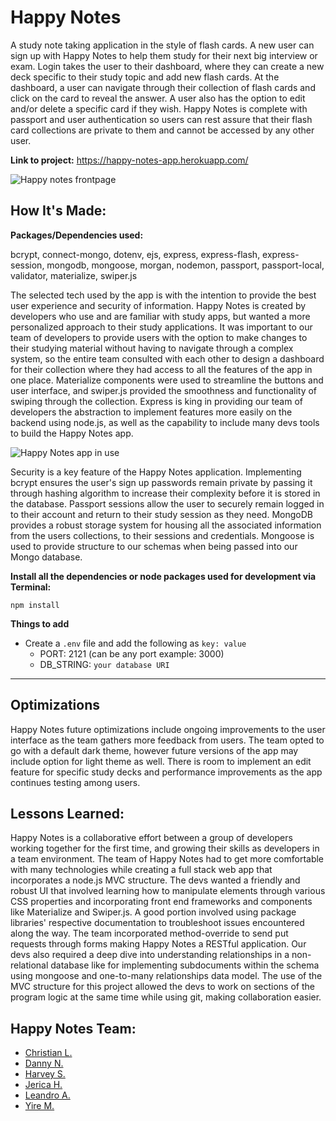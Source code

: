 # Happy Notes
A study note taking application in the style of flash cards. A new user can sign up with Happy Notes to help them study for their next big interview or exam. Login takes the user to their dashboard, where they can create a new deck specific to their study topic and add new flash cards. At the dashboard, a user can navigate through their collection of flash cards and click on the card to reveal the answer. A user also has the option to edit and/or delete a specific card if they wish. Happy Notes is complete with passport and user authentication so users can rest assure that their flash card collections are private to them and cannot be accessed by any other user.
 
**Link to project:** https://happy-notes-app.herokuapp.com/
 
![Happy notes frontpage](https://github.com/jericashall/happy-notes/blob/main/happynotes.png)
 
## How It's Made:
 
**Packages/Dependencies used:**
 
bcrypt, connect-mongo, dotenv, ejs, express, express-flash, express-session, mongodb, mongoose, morgan, nodemon, passport, passport-local, validator, materialize, swiper.js
 
The selected tech used by the app is with the intention to provide the best user experience and security of information. Happy Notes is created by developers who use and are familiar with study apps, but wanted a more personalized approach to their study applications. It was important to our team of developers to provide users with the option to make changes to their studying material without having to navigate through a complex system, so the entire team consulted with each other to design a dashboard for their collection where they had access to all the features of the app in one place. Materialize components were used to streamline the buttons and user interface, and swiper.js provided the smoothness and functionality of swiping through the collection. Express is king in providing our team of developers the abstraction to implement features more easily on the backend using node.js, as well as the capability to include many devs tools to build the Happy Notes app. 


![Happy Notes app in use](https://github.com/yiremorlans/happy-notes/blob/main/happynotes.gif)
 
Security is a key feature of the Happy Notes application. Implementing bcrypt ensures the user's sign up passwords remain private by passing it through hashing algorithm to increase their complexity before it is stored in the database. Passport sessions allow the user to securely remain logged in to their account and return to their study session as they need. MongoDB provides a robust storage system for housing all the associated information from the users collections, to their sessions and credentials. Mongoose is used to provide structure to our schemas when being passed into our Mongo database.

**Install all the dependencies or node packages used for development via Terminal:**

`npm install`

**Things to add**

- Create a `.env` file and add the following as `key: value` 
  - PORT: 2121 (can be any port example: 3000) 
  - DB_STRING: `your database URI` 
 ---
 
 
## Optimizations
 
Happy Notes future optimizations include ongoing improvements to the user interface as the team gathers more feedback from users. The team opted to go with a default dark theme, however future versions of the app may include option for light theme as well. There is room to implement an edit feature for specific study decks and performance improvements as the app continues testing among users.
 
## Lessons Learned:

Happy Notes is a collaborative effort between a group of developers working together for the first time, and growing their skills as developers in a team environment. The team of Happy Notes had to get more comfortable with many technologies while creating a full stack web app that incorporates a node.js MVC structure. The devs wanted a friendly and robust UI that involved learning how to manipulate elements through various CSS properties and incorporating front end frameworks and components like Materialize and Swiper.js. A good portion involved using package libraries' respective documentation to troubleshoot issues encountered along the way. The team incorporated method-override to send put requests through forms making Happy Notes a RESTful application. Our devs also required a deep dive into understanding relationships in a non-relational database like for implementing subdocuments within the schema using mongoose and one-to-many relationships data model. The use of the MVC structure for this project allowed the devs to work on sections of the program logic at the same time while using git, making collaboration easier.

## Happy Notes Team:
 
- <a href="https://github.com/degenerating">Christian L.</a>
- <a href="https://github.com/QuocNguyen2412">Danny N.</a>
- <a href="https://github.com/hlsamuel00">Harvey S.</a>
- <a href="https://github.com/jericashall">Jerica H.</a>
- <a href="https://github.com/leandro-alba">Leandro A.</a>
- <a href="https://github.com/hlsamuel00">Yire M.</a>
